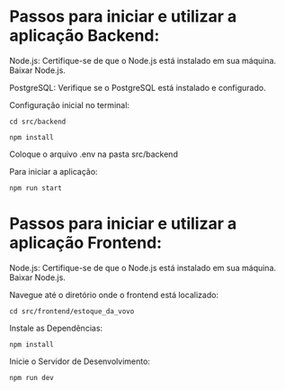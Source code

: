 # Passos para iniciar e utilizar a aplicação Backend:

Node.js: Certifique-se de que o Node.js está instalado em sua máquina. Baixar Node.js.

PostgreSQL: Verifique se o PostgreSQL está instalado e configurado.

Configuração inicial no terminal:

`cd src/backend`

`npm install`

Coloque o arquivo .env na pasta src/backend

Para iniciar a aplicação:

`npm run start`

# Passos para iniciar e utilizar a aplicação Frontend:

Node.js: Certifique-se de que o Node.js está instalado em sua máquina. Baixar Node.js.

Navegue até o diretório onde o frontend está localizado:

`cd src/frontend/estoque_da_vovo`

Instale as Dependências:

`npm install`

Inicie o Servidor de Desenvolvimento:

`npm run dev`